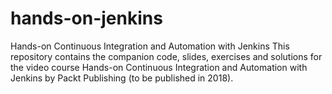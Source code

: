 # hands-on-jenkins
 
Hands-on Continuous Integration and Automation with Jenkins
This repository contains the companion code, slides, exercises and solutions for the video course Hands-on Continuous Integration and Automation with Jenkins by Packt Publishing (to be published in 2018).

